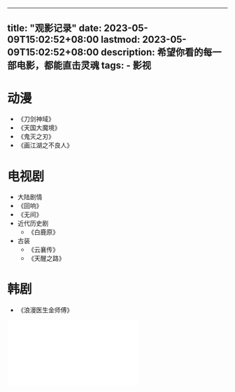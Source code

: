 ------
title: "观影记录"
date: 2023-05-09T15:02:52+08:00
lastmod: 2023-05-09T15:02:52+08:00
description: 希望你看的每一部电影，都能直击灵魂
tags:
    - 影视
---


# 动漫
- 《刀剑神域》
- 《天国大魔境》
- 《鬼灭之刃》
- 《画江湖之不良人》
# 电视剧
- 大陆剧情
- 《回响》
- 《无间》
- 近代历史剧
  - 《白鹿原》
- 古装
  - 《云襄传》
  - 《天醒之路》
# 韩剧
- 《浪漫医生金师傅》

<iframe src="//player.bilibili.com/player.html?aid=398622986&bvid=BV1co4y157wf&cid=1126564433&page=1" scrolling="no" border="0" frameborder="no" framespacing="0" allowfullscreen="true"> </iframe>